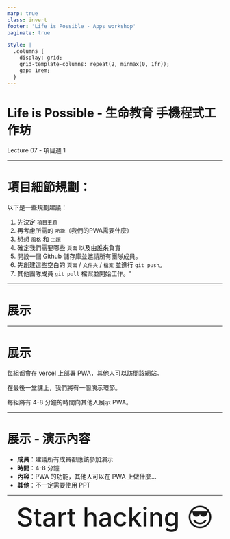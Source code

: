 ```yaml
---
marp: true
class: invert
footer: 'Life is Possible - Apps workshop'
paginate: true

style: |
  .columns {
    display: grid;
    grid-template-columns: repeat(2, minmax(0, 1fr));
    gap: 1rem;
  }
---
```


# Life is Possible - 生命教育 手機程式工作坊

Lecture 07 - 項目週 1

---

# 項目細節規劃：
以下是一些規劃建議：

1. 先決定 `項目主題`
2. 再考慮所需的 `功能`（我們的PWA需要什麼）
3. 想想 `風格` 和 `主題`
4. 確定我們需要哪些 `頁面` 以及由誰來負責
5. 開設一個 Github 儲存庫並邀請所有團隊成員。
6. 先創建這些空白的 `頁面` / `文件夾` / `檔案` 並進行 `git push`。
7. 其他團隊成員 `git pull` 檔案並開始工作。"

---

# 展示

---


# 展示
每組都會在 vercel 上部署 PWA，其他人可以訪問該網站。

在最後一堂課上，我們將有一個演示環節。

每組將有 4-8 分鐘的時間向其他人展示 PWA。

---
# 展示 - 演示內容

- **成員**：建議所有成員都應該參加演示
- **時間**：4-8 分鐘
- **內容**：PWA 的功能，其他人可以在 PWA 上做什麼...
- **其他**：不一定需要使用 PPT

---


<div style="text-align: center; font-size: 60px; font-weight: 500;">
  Start hacking 😎
</div>

